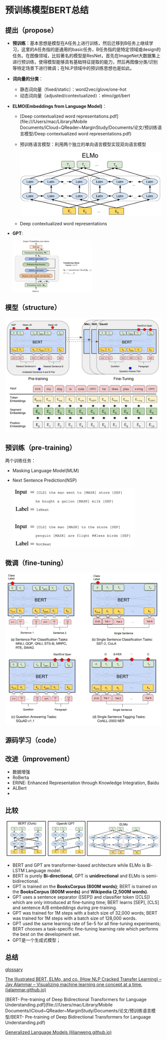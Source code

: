 # 预训练模型BERT总结

## 提出（propose）

* **预训练**：基本思想是模型在A任务上进行训练，然后迁移到B任务上继续学习，这里的A任务指的是通用的basic任务，B任务指的是特定领域或design的任务。在图像领域，比较著名的模型是ResNet，首先在ImageNet大数据集上进行预训练，使得模型能够具有基础特征提取的能力，然后再图像分类/识别等特定场景下进行微调；在NLP领域中的预训练思想也是如此。

* **词向量的分类**：

  * 静态词向量（fixed/static）：word2vec/glove/one-hot
  * 动态词向量（adjusted/contextualized）：elmo/gpt/bert

* **ELMO(Embeddings from Language Model)**：

  * [Deep contextualized word representations.pdf](file:///Users/mac/Library/Mobile Documents/iCloud~QReader~MarginStudy/Documents/论文/预训练语言模型/Deep contextualized word representations.pdf)

  * 预训练语言模型：利用两个独立的单向语言模型实现双向语言模型

    <img src=".assets/image-20210522110847155.png" alt="image-20210522110847155" style="zoom:50%;" />

  * Deep contextualized word representations

* **GPT**:

  <img src=".assets/OpenAI-GPT-transformer-decoder.png" alt="OpenAI GPT transformer decoder" style="zoom: 25%;" />

  

  









## 模型（structure）

<img src=".assets/image-20210522111202262.png" alt="image-20210522111202262" style="zoom:50%;" />



<img src=".assets/image-20210522111126405.png" alt="image-20210522111126405" style="zoom:50%;" />



## 预训练（pre-training）

两个训练任务：

* Masking Language Model(MLM)

  

* Next Sentence Prediction(NSP)

  <img src=".assets/image-20210522111110624.png" alt="image-20210522111110624" style="zoom:50%;" />



## 微调（fine-tuning）

<img src=".assets/image-20210522111004897.png" alt="image-20210522111004897" style="zoom:50%;" />



## 源码学习（code）



## 改进（improvement）

* 数据增强
* RoBerta
* ERINE: Enhanced Representation through Knowledge Integration, Baidu
* ALBert
* 

## 比较

<img src=".assets/image-20210522113832303.png" alt="image-20210522113832303" style="zoom:50%;" />



- BERT and GPT are transformer-based architecture while ELMo is Bi-LSTM Language model.
- BERT is purely **Bi-directional**, GPT is **unidirectional** and ELMo is semi-bidirectional.
- GPT is trained on the **BooksCorpus (800M words)**; BERT is trained on the **BooksCorpus (800M words)** and **Wikipedia (2,500M words)**.
- GPT uses a sentence separator ([SEP]) and classifier token ([CLS]) which are only introduced at fine-tuning time; BERT learns [SEP], [CLS] and sentence A/B embeddings during pre-training.
- GPT was trained for 1M steps with a batch size of 32,000 words; BERT was trained for 1M steps with a batch size of 128,000 words.
- GPT used the same learning rate of 5e-5 for all fine-tuning experiments; BERT chooses a task-specific fine-tuning learning rate which performs the best on the development set.
- GPT是一个生成式模型；



## 总结









[glossary](https://huggingface.co/transformers/glossary.html)

[The Illustrated BERT, ELMo, and co. (How NLP Cracked Transfer Learning) – Jay Alammar – Visualizing machine learning one concept at a time. (jalammar.github.io)](https://jalammar.github.io/illustrated-bert/)

[BERT- Pre-training of Deep Bidirectional Transformers for Language Understanding.pdf](file:///Users/mac/Library/Mobile Documents/iCloud~QReader~MarginStudy/Documents/论文/预训练语言模型/BERT- Pre-training of Deep Bidirectional Transformers for Language Understanding.pdf)

[Generalized Language Models (lilianweng.github.io)](https://lilianweng.github.io/lil-log/2019/01/31/generalized-language-models.html)





